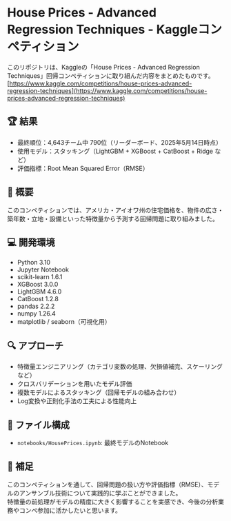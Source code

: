 # House Prices - Advanced Regression Techniques - Kaggleコンペティション

このリポジトリは、Kaggleの「House Prices - Advanced Regression Techniques」回帰コンペティションに取り組んだ内容をまとめたものです。  
[https://www.kaggle.com/competitions/house-prices-advanced-regression-techniques](https://www.kaggle.com/competitions/house-prices-advanced-regression-techniques)

## 🏆 結果
- 最終順位：4,643チーム中 790位（リーダーボード、2025年5月14日時点）
- 使用モデル：スタッキング（LightGBM + XGBoost + CatBoost + Ridge など）
- 評価指標：Root Mean Squared Error（RMSE）

## 📄 概要
このコンペティションでは、アメリカ・アイオワ州の住宅価格を、物件の広さ・築年数・立地・設備といった特徴量から予測する回帰問題に取り組みました。

## 💻 開発環境
- Python 3.10  
- Jupyter Notebook  
- scikit-learn 1.6.1  
- XGBoost 3.0.0  
- LightGBM 4.6.0  
- CatBoost 1.2.8  
- pandas 2.2.2  
- numpy 1.26.4  
- matplotlib / seaborn（可視化用）

## 🔍 アプローチ
- 特徴量エンジニアリング（カテゴリ変数の処理、欠損値補完、スケーリングなど）
- クロスバリデーションを用いたモデル評価
- 複数モデルによるスタッキング（回帰モデルの組み合わせ）
- Log変換や正則化手法の工夫による性能向上

## 📁 ファイル構成
- `notebooks/HousePrices.ipynb`: 最終モデルのNotebook

## 📝 補足
このコンペティションを通して、回帰問題の扱い方や評価指標（RMSE）、モデルのアンサンブル技術について実践的に学ぶことができました。  
特徴量の前処理がモデルの精度に大きく影響することを実感でき、今後の分析業務やコンペ参加に活かしたいと思います。
